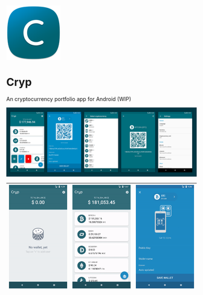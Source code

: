 ![Cryp Icon](app/src/main/res/mipmap-xxhdpi/ic_launcher.png)

# Cryp
An cryptocurrency portfolio app for Android (WIP)

![Cryp Icon](art/screenshots.png)

|![Empty state](art/empty-state.gif)|![Open Add Wallet activity](art/open-add-wallet.gif)|![Scan Wallet](art/scan-wallet.gif)|
|---|---|---|
